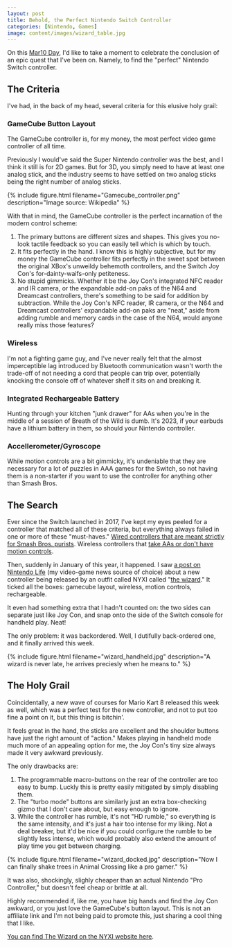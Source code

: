```yaml
---
layout: post
title: Behold, the Perfect Nintendo Switch Controller
categories: [Nintendo, Games]
image: content/images/wizard_table.jpg
---
```


On this [Mar10 Day](https://www.nintendo.com/whatsnew/nintendo-powers-up-mar10-day/), I'd like to take a moment to celebrate the conclusion of an epic quest that I've been on. Namely, to find the "perfect" Nintendo Switch controller.

## The Criteria

I've had, in the back of my head, several criteria for this elusive holy grail:

### GameCube Button Layout

The GameCube controller is, for my money, the most perfect video game controller of all time.

Previously I would've said the Super Nintendo controller was the best, and I think it still is for 2D games. But for 3D, you simply need to have at least one analog stick, and the industry seems to have settled on two analog sticks being the right number of analog sticks.

{% include figure.html filename="Gamecube_controller.png" description="Image source: Wikipedia" %}

With that in mind, the GameCube controller is the perfect incarnation of the modern control scheme:

1. The primary buttons are different sizes and shapes. This gives you no-look tactile feedback so you can easily tell which is which by touch.
2. It fits perfectly in the hand. I know this is highly subjective, but for my money the GameCube controller fits perfectly in the sweet spot between the original XBox's unweildy behemoth controllers, and the Switch Joy Con's for-dainty-waifs-only petiteness.
3. No stupid gimmicks. Whether it be the Joy Con's integrated NFC reader and IR camera, or the expandable add-on paks of the N64 and Dreamcast controllers, there's something to be said for addition by subtraction. While the Joy Con's NFC reader, IR camera, or the N64 and Dreamcast controllers' expandable add-on paks are "neat," aside from adding rumble and memory cards in the case of the N64, would anyone really miss those features?

### Wireless

I'm not a fighting game guy, and I've never really felt that the almost imperceptible lag introduced by Bluetooth communication wasn't worth the trade-off of not needing a cord that people can trip over, potentially knocking the console off of whatever shelf it sits on and breaking it.

### Integrated Rechargeable Battery

Hunting through your kitchen "junk drawer" for AAs when you're in the middle of a session of Breath of the Wild is dumb. It's 2023, if your earbuds have a lithium battery in them, so should your Nintendo controller.

### Accellerometer/Gyroscope

While motion controls are a bit gimmicky, it's undeniable that they are necessary for a lot of puzzles in AAA games for the Switch, so not having them is a non-starter if you want to use the controller for anything other than Smash Bros.

## The Search

Ever since the Switch launched in 2017, I've kept my eyes peeled for a controller that matched all of these criteria, but everything always failed in one or more of these "must-haves." [Wired controllers that are meant strictly for Smash Bros. purists](https://www.amazon.com/Pack-Gamecube-Controller-Bundle-Extension/dp/B07MSHR6JJ/ref=sr_1_2_sspa?crid=OMQPKF2JWAF3&keywords=gamecube+controller+switch&qid=1678475709&sprefix=gamecube+contrller+switch%2Caps%2C96&sr=8-2-spons&ufe=app_do%3Aamzn1.fos.006c50ae-5d4c-4777-9bc0-4513d670b6bc&psc=1&spLa=ZW5jcnlwdGVkUXVhbGlmaWVyPUEyTklGT0ZVNTdIU00mZW5jcnlwdGVkSWQ9QTAwODUzODYyNDZVMDlFV0JTTkMmZW5jcnlwdGVkQWRJZD1BMDk0OTE4NDJQSFNHMkFGRUxIWlcmd2lkZ2V0TmFtZT1zcF9hdGYmYWN0aW9uPWNsaWNrUmVkaXJlY3QmZG9Ob3RMb2dDbGljaz10cnVl). Wireless controllers that [take AAs or don't have motion controls](https://www.amazon.com/PowerA-Wireless-Controller-Nintendo-Switch-GameCube/dp/B07GXLBCC3/ref=sr_1_3?crid=OMQPKF2JWAF3&keywords=gamecube+controller+switch&qid=1678475709&sprefix=gamecube+contrller+switch%2Caps%2C96&sr=8-3&ufe=app_do%3Aamzn1.fos.006c50ae-5d4c-4777-9bc0-4513d670b6bc).

Then, suddenly in January of this year, it happened. I saw [a post on Nintendo Life](https://www.nintendolife.com/news/2023/01/nyxi-reveals-a-gamecube-inspired-switch-controller-with-no-drifting) (my video-game news source of choice) about a new controller being released by an outfit called NYXI called "[the wizard](https://www.imdb.com/title/tt0098663/?ref_=nv_sr_srsg_3)." It ticked all the boxes: gamecube layout, wireless, motion controls, rechargeable.

It even had something extra that I hadn't counted on: the two sides can separate just like Joy Con, and snap onto the side of the Switch console for handheld play. Neat!

The only problem: it was backordered. Well, I dutifully back-ordered one, and it finally arrived this week.

{% include figure.html filename="wizard_handheld.jpg" description="A wizard is never late, he arrives preciesly when he means to." %}

## The Holy Grail

Coincidentally, a new wave of courses for Mario Kart 8 released this week as well, which was a perfect test for the new controller, and not to put too fine a point on it, but this thing is bitchin'.

It feels great in the hand, the sticks are excellent and the shoulder buttons have just the right amount of "action." Makes playing in handheld mode much more of an appealing option for me, the Joy Con's tiny size always made it very awkward previously.

The only drawbacks are:

1. The programmable macro-buttons on the rear of the controller are too easy to bump. Luckly this is pretty easily mitigated by simply disabling them.
2. The "turbo mode" buttons are similarly just an extra box-checking gizmo that I don't care about, but easy enough to ignore.
3. While the controller has rumble, it's not "HD rumble," so everything is the same intensity, and it's just a hair too intense for my liking. Not a deal breaker, but it'd be nice if you could configure the rumble to be slightly less intense, which would probably also extend the amount of play time you get between charging.

{% include figure.html filename="wizard_docked.jpg" description="Now I can finally shake trees in Animal Crossing like a pro gamer." %}

It was also, shockingly, slighly cheaper than an actual Nintendo "Pro Controller," but doesn't feel cheap or brittle at all. 

Highly recommended if, like me, you have big hands and find the Joy Con awkward, or you just love the GameCube's button layout. This is not an affiliate link and I'm not being paid to promote this, just sharing a cool thing that I like.

[You can find The Wizard on the NYXI website here](https://nyxigaming.com/pages/sj01-intreoduction).